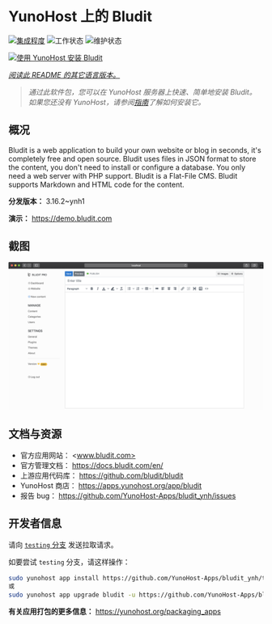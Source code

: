 <!--
注意：此 README 由 <https://github.com/YunoHost/apps/tree/master/tools/readme_generator> 自动生成
请勿手动编辑。
-->

# YunoHost 上的 Bludit

[![集成程度](https://dash.yunohost.org/integration/bludit.svg)](https://ci-apps.yunohost.org/ci/apps/bludit/) ![工作状态](https://ci-apps.yunohost.org/ci/badges/bludit.status.svg) ![维护状态](https://ci-apps.yunohost.org/ci/badges/bludit.maintain.svg)

[![使用 YunoHost 安装 Bludit](https://install-app.yunohost.org/install-with-yunohost.svg)](https://install-app.yunohost.org/?app=bludit)

*[阅读此 README 的其它语言版本。](./ALL_README.md)*

> *通过此软件包，您可以在 YunoHost 服务器上快速、简单地安装 Bludit。*  
> *如果您还没有 YunoHost，请参阅[指南](https://yunohost.org/install)了解如何安装它。*

## 概况

Bludit is a web application to build your own website or blog in seconds, it's completely free and open source. Bludit uses files in JSON format to store the content, you don't need to install or configure a database. You only need a web server with PHP support. Bludit is a Flat-File CMS. Bludit supports Markdown and HTML code for the content.

**分发版本：** 3.16.2~ynh1

**演示：** <https://demo.bludit.com>

## 截图

![Bludit 的截图](./doc/screenshots/bludit_1_en.png)

## 文档与资源

- 官方应用网站： <www.bludit.com>
- 官方管理文档： <https://docs.bludit.com/en/>
- 上游应用代码库： <https://github.com/bludit/bludit>
- YunoHost 商店： <https://apps.yunohost.org/app/bludit>
- 报告 bug： <https://github.com/YunoHost-Apps/bludit_ynh/issues>

## 开发者信息

请向 [`testing` 分支](https://github.com/YunoHost-Apps/bludit_ynh/tree/testing) 发送拉取请求。

如要尝试 `testing` 分支，请这样操作：

```bash
sudo yunohost app install https://github.com/YunoHost-Apps/bludit_ynh/tree/testing --debug
或
sudo yunohost app upgrade bludit -u https://github.com/YunoHost-Apps/bludit_ynh/tree/testing --debug
```

**有关应用打包的更多信息：** <https://yunohost.org/packaging_apps>

